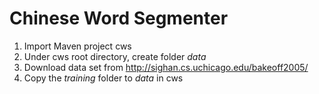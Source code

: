# Chinese Word Segmenter

1. Import Maven project cws
2. Under cws root directory, create folder *data*
3. Download data set from http://sighan.cs.uchicago.edu/bakeoff2005/
4. Copy the *training* folder to *data* in cws
